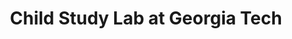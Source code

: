 ---
layout: portfolio
title: Child Study Lab at Georgia Tech
year: 2013
link: "http://www.childstudylab.gatech.edu/"
image: gt-child.jpg
tags: "Drupal 7"
description: 
role:  Front-End Devleoper
published: yes
---